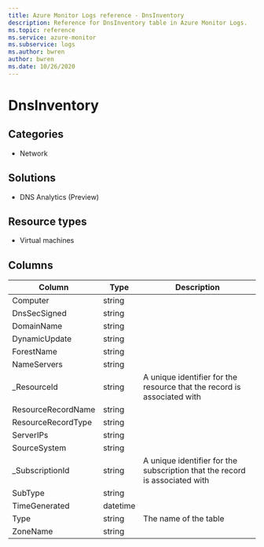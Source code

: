 ```yaml
---
title: Azure Monitor Logs reference - DnsInventory
description: Reference for DnsInventory table in Azure Monitor Logs.
ms.topic: reference
ms.service: azure-monitor
ms.subservice: logs
ms.author: bwren
author: bwren
ms.date: 10/26/2020
---
```


# DnsInventory

 

## Categories

- Network
## Solutions

- DNS Analytics (Preview)
## Resource types

- Virtual machines




## Columns

|Column|Type|Description|
|---|---|---|
|Computer|string||
|DnsSecSigned|string||
|DomainName|string||
|DynamicUpdate|string||
|ForestName|string||
|NameServers|string||
|_ResourceId|string|A unique identifier for the resource that the record is associated with|
|ResourceRecordName|string||
|ResourceRecordType|string||
|ServerIPs|string||
|SourceSystem|string||
|_SubscriptionId|string|A unique identifier for the subscription that the record is associated with|
|SubType|string||
|TimeGenerated|datetime||
|Type|string|The name of the table|
|ZoneName|string||
